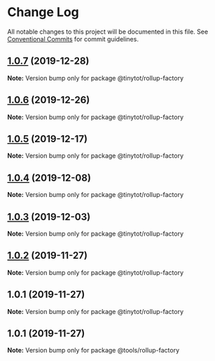 # Change Log

All notable changes to this project will be documented in this file.
See [Conventional Commits](https://conventionalcommits.org) for commit guidelines.

## [1.0.7](https://github.com/tinytot1/tools/compare/@tinytot/rollup-factory@1.0.6...@tinytot/rollup-factory@1.0.7) (2019-12-28)

**Note:** Version bump only for package @tinytot/rollup-factory

## [1.0.6](https://github.com/tinytot1/tools/compare/@tinytot/rollup-factory@1.0.5...@tinytot/rollup-factory@1.0.6) (2019-12-26)

**Note:** Version bump only for package @tinytot/rollup-factory

## [1.0.5](https://github.com/tinytot1/tools/compare/@tinytot/rollup-factory@1.0.4...@tinytot/rollup-factory@1.0.5) (2019-12-17)

**Note:** Version bump only for package @tinytot/rollup-factory

## [1.0.4](https://github.com/tinytot1/tools/compare/@tinytot/rollup-factory@1.0.3...@tinytot/rollup-factory@1.0.4) (2019-12-08)

**Note:** Version bump only for package @tinytot/rollup-factory

## [1.0.3](https://github.com/tinytot1/tools/compare/@tinytot/rollup-factory@1.0.2...@tinytot/rollup-factory@1.0.3) (2019-12-03)

**Note:** Version bump only for package @tinytot/rollup-factory

## [1.0.2](https://github.com/tinytot1/tools/compare/@tinytot/rollup-factory@1.0.1...@tinytot/rollup-factory@1.0.2) (2019-11-27)

**Note:** Version bump only for package @tinytot/rollup-factory

## 1.0.1 (2019-11-27)

**Note:** Version bump only for package @tinytot/rollup-factory

## 1.0.1 (2019-11-27)

**Note:** Version bump only for package @tools/rollup-factory
